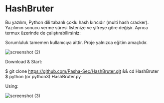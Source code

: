 # HashBruter
Bu yazılım, Python dili tabanlı çoklu hash kırıcıdır (multi hash cracker). Yazılımın sonucu verme süresi listenize ve şifreye göre değişir. Ayrıca termux üzerinde de çalıştırabilirsiniz:



Sorumluluk tamemen kullanıcıya aittir. Proje yalnızca eğitim amaçlıdır.

![screenshot (2)](https://github.com/Pasha-Sec/HashBruter/assets/148802667/1a9faf56-143f-4f11-b648-176bf49d324f)




Download & Start:

   $ git clone https://github.com/Pasha-Sec/HashBruter.git && cd HashBruter
   $ python (or python3) HashBruter.py



   
Using:

![screenshot (3)](https://github.com/Pasha-Sec/HashBruter/assets/148802667/bfa9cc75-217a-458c-b303-032a775e2e83)


